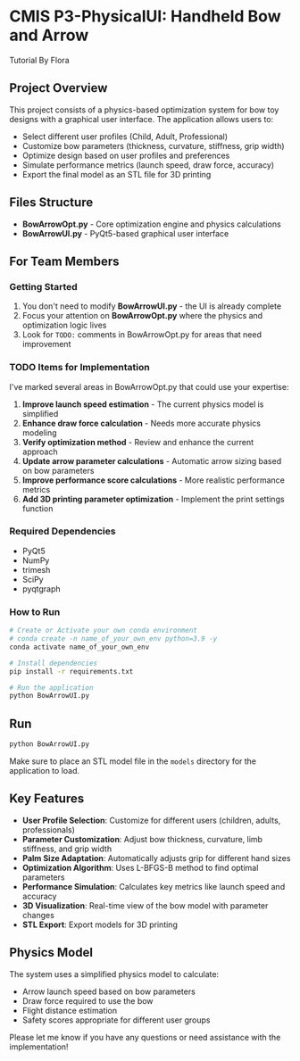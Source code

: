 # CMIS P3-PhysicalUI: Handheld Bow and Arrow

Tutorial By Flora

## Project Overview

This project consists of a physics-based optimization system for bow toy designs with a graphical user interface. The application allows users to:

- Select different user profiles (Child, Adult, Professional)
- Customize bow parameters (thickness, curvature, stiffness, grip width)
- Optimize design based on user profiles and preferences
- Simulate performance metrics (launch speed, draw force, accuracy)
- Export the final model as an STL file for 3D printing

## Files Structure

- **BowArrowOpt.py** - Core optimization engine and physics calculations
- **BowArrowUI.py** - PyQt5-based graphical user interface

## For Team Members

### Getting Started

1. You don't need to modify **BowArrowUI.py** - the UI is already complete
2. Focus your attention on **BowArrowOpt.py** where the physics and optimization logic lives
3. Look for `TODO:` comments in BowArrowOpt.py for areas that need improvement

### TODO Items for Implementation

I've marked several areas in BowArrowOpt.py that could use your expertise:

1. **Improve launch speed estimation** - The current physics model is simplified
2. **Enhance draw force calculation** - Needs more accurate physics modeling
3. **Verify optimization method** - Review and enhance the current approach
4. **Update arrow parameter calculations** - Automatic arrow sizing based on bow parameters
5. **Improve performance score calculations** - More realistic performance metrics
6. **Add 3D printing parameter optimization** - Implement the print settings function

### Required Dependencies

- PyQt5
- NumPy
- trimesh
- SciPy
- pyqtgraph

### How to Run

```bash
# Create or Activate your own conda environment
# conda create -n name_of_your_own_env python=3.9 -y
conda activate name_of_your_own_env

# Install dependencies
pip install -r requirements.txt

# Run the application
python BowArrowUI.py
```

## Run

```bash
python BowArrowUI.py
```

Make sure to place an STL model file in the `models` directory for the application to load.

## Key Features

- **User Profile Selection**: Customize for different users (children, adults, professionals)
- **Parameter Customization**: Adjust bow thickness, curvature, limb stiffness, and grip width
- **Palm Size Adaptation**: Automatically adjusts grip for different hand sizes
- **Optimization Algorithm**: Uses L-BFGS-B method to find optimal parameters
- **Performance Simulation**: Calculates key metrics like launch speed and accuracy
- **3D Visualization**: Real-time view of the bow model with parameter changes
- **STL Export**: Export models for 3D printing

## Physics Model

The system uses a simplified physics model to calculate:
- Arrow launch speed based on bow parameters
- Draw force required to use the bow
- Flight distance estimation
- Safety scores appropriate for different user groups

Please let me know if you have any questions or need assistance with the implementation!